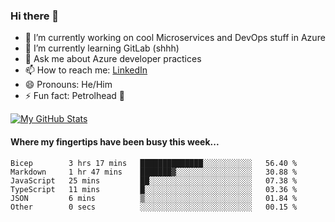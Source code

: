 ### Hi there 👋

- 🔭 I’m currently working on cool Microservices and DevOps stuff in Azure
- 🌱 I’m currently learning GitLab (shhh)
- 💬 Ask me about Azure developer practices
- 📫 How to reach me: [LinkedIn](https://www.linkedin.com/in/gordonbyers/)
- 😄 Pronouns: He/Him 
- ⚡ Fun fact: Petrolhead 🚙

[![My GitHub Stats](https://github-readme-stats.vercel.app/api/?username=gordonby&count_private=true&theme=tokyonight&showicons=true)]()
<!--[![My GitHub Language Stats](https://github-readme-stats.vercel.app/api/top-langs/?username=gordonby&langs_count=5&theme=tokyonight)]()-->

#### Where my fingertips have been busy this week... 
<!--START_SECTION:waka-->

```text
Bicep        3 hrs 17 mins   ██████████████░░░░░░░░░░░   56.40 %
Markdown     1 hr 47 mins    ███████▓░░░░░░░░░░░░░░░░░   30.88 %
JavaScript   25 mins         ██░░░░░░░░░░░░░░░░░░░░░░░   07.38 %
TypeScript   11 mins         █░░░░░░░░░░░░░░░░░░░░░░░░   03.36 %
JSON         6 mins          ▒░░░░░░░░░░░░░░░░░░░░░░░░   01.84 %
Other        0 secs          ░░░░░░░░░░░░░░░░░░░░░░░░░   00.15 %
```

<!--END_SECTION:waka-->
